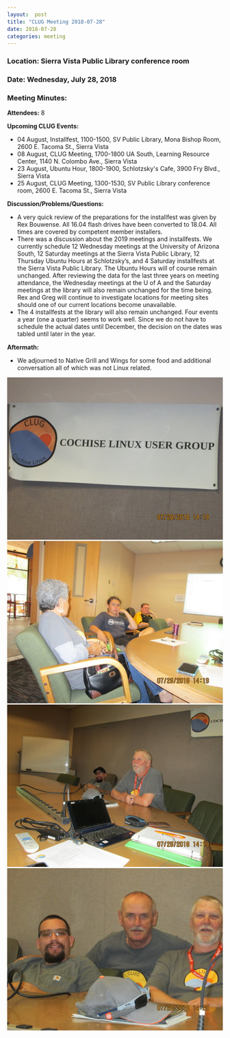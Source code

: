 ```yaml
---
layout:  post
title: "CLUG Meeting 2018-07-28"
date: 2018-07-28
categories: meeting
---
```


### Location: Sierra Vista Public Library conference room 

### Date: Wednesday, July 28, 2018

### Meeting Minutes:

**Attendees:** 8

**Upcoming CLUG Events:**

 * 04 August, Installfest, 1100-1500, SV Public Library, Mona Bishop Room, 2600 E. Tacoma St., Sierra Vista
 * 08 August, CLUG Meeting, 1700-1800 UA South, Learning Resource Center, 1140 N. Colombo Ave., Sierra Vista
 * 23 August, Ubuntu Hour, 1800-1900, Schlotzsky's Cafe, 3900 Fry Blvd., Sierra Vista
 * 25 August, CLUG Meeting, 1300-1530, SV Public Library conference room, 2600 E. Tacoma St., Sierra Vista
 
**Discussion/Problems/Questions:** 
 
 * A very quick review of the preparations for the installfest was given by Rex Bouwense.  All 16.04 flash drives have been converted to 18.04.  All times are covered by competent member installers.
 * There was a discussion about the 2019 meetings and installfests.  We currently schedule 12 Wednesday meetings at the University of Arizona South, 12 Saturday meetings at the Sierra Vista Public Library, 12 Thursday Ubuntu Hours at Schlotzsky’s, and 4 Saturday installfests at the Sierra Vista Public Library.  The Ubuntu Hours will of course remain unchanged.  After reviewing the data for the last three years on meeting attendance, the Wednesday meetings at the U of A and the Saturday meetings at the library will also remain unchanged for the time being.  Rex and Greg will continue to investigate locations for meeting sites should one of our current locations become unavailable.
 * The 4 installfests at the library will also remain unchanged.  Four events a year (one a quarter) seems to work well.  Since we do not have to schedule the actual dates until December, the decision on the dates was tabled until later in the year.

**Aftermath:**

 * We adjourned to Native Grill and Wings for some food and additional conversation all of which was not Linux related.

![alt text](https://raw.githubusercontent.com/CochiseLinuxUsersGroup/CochiseLinuxUsersGroup.github.io/master/images/rsz_clug_mtg_2018-07-28_3.jpg)
![alt text](https://raw.githubusercontent.com/CochiseLinuxUsersGroup/CochiseLinuxUsersGroup.github.io/master/images/rsz_clug_mtg_2018-07-28_1.jpg)
![alt text](https://raw.githubusercontent.com/CochiseLinuxUsersGroup/CochiseLinuxUsersGroup.github.io/master/images/rsz_clug_mtg_2018-07-28_2.jpg)
![alt text](https://raw.githubusercontent.com/CochiseLinuxUsersGroup/CochiseLinuxUsersGroup.github.io/master/images/rsz_clug_mtg_2018-07-28_4.jpg)
